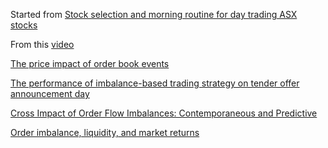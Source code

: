 Started from [Stock selection and morning routine for day trading ASX stocks](https://www.youtube.com/watch?v=j1G_k8frbLk)

From this [video](https://www.youtube.com/watch?v=xmLFaO-R6F8)

[The price impact of order book events](https://arxiv.org/pdf/1011.6402.pdf)

[The performance of imbalance-based trading strategy on tender offer announcement day](https://www.researchgate.net/publication/288745624_The_performance_of_imbalance-based_trading_strategy_on_tender_offer_announcement_day)

[Cross Impact of Order Flow Imbalances: Contemporaneous and Predictive](https://arxiv.org/abs/2112.13213)

[Order imbalance, liquidity, and market returns](https://www.cis.upenn.edu/~mkearns/finread/Chordia_buy-sell_orders.pdf)
